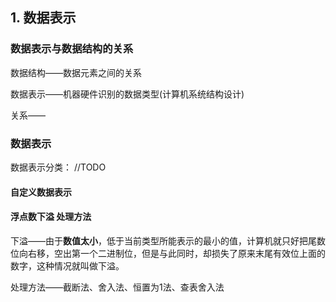 ## 1. 数据表示



### 数据表示与数据结构的关系

数据结构——数据元素之间的关系

数据表示——机器硬件识别的数据类型(计算机系统结构设计)



关系——



### 数据表示

数据表示分类：
//TODO



#### 自定义数据表示





#### 浮点数下溢 处理方法

下溢——由于**数值太小**，低于当前类型所能表示的最小的值，计算机就只好把尾数位向右移，空出第一个二进制位，但是与此同时，却损失了原来末尾有效位上面的数字，这种情况就叫做下溢。



处理方法——截断法、舍入法、恒置为1法、查表舍入法





